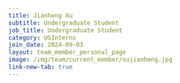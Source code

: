 ```yaml
---
title: Jianheng Xu
subtitle: Undergraduate Student
job_title: Undergraduate Student
category: UGInterns
join_date: 2024-09-03
layout: team_member_personal_page
image: /img/team/current_member/xujianheng.jpg
link-new-tab: true
---
```


